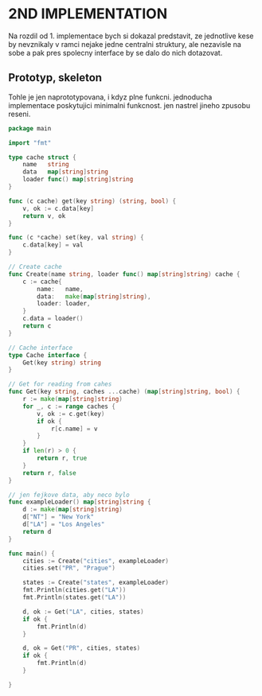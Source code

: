 # 2ND IMPLEMENTATION

Na rozdil od 1. implementace bych si dokazal predstavit, ze jednotlive kese by nevznikaly v ramci nejake jedne centralni struktury, ale nezavisle na sobe a pak pres spolecny interface by se dalo do nich dotazovat.


## Prototyp, skeleton
Tohle je jen naprototypovana, i kdyz plne funkcni. jednoducha implementace poskytujici minimalni funkcnost. jen nastrel jineho zpusobu reseni.

```go
package main

import "fmt"

type cache struct {
	name   string
	data   map[string]string
	loader func() map[string]string
}

func (c cache) get(key string) (string, bool) {
	v, ok := c.data[key]
	return v, ok
}

func (c *cache) set(key, val string) {
	c.data[key] = val
}

// Create cache
func Create(name string, loader func() map[string]string) cache {
	c := cache{
		name:   name,
		data:   make(map[string]string),
		loader: loader,
	}
	c.data = loader()
	return c
}

// Cache interface
type Cache interface {
	Get(key string) string
}

// Get for reading from cahes
func Get(key string, caches ...cache) (map[string]string, bool) {
	r := make(map[string]string)
	for _, c := range caches {
		v, ok := c.get(key)
		if ok {
			r[c.name] = v
		}
	}
	if len(r) > 0 {
		return r, true
	}
	return r, false
}

// jen fejkove data, aby neco bylo
func exampleLoader() map[string]string {
	d := make(map[string]string)
	d["NT"] = "New York"
	d["LA"] = "Los Angeles"
	return d
}

func main() {
	cities := Create("cities", exampleLoader)
	cities.set("PR", "Prague")

	states := Create("states", exampleLoader)
	fmt.Println(cities.get("LA"))
	fmt.Println(states.get("LA"))

	d, ok := Get("LA", cities, states)
	if ok {
		fmt.Println(d)
	}

	d, ok = Get("PR", cities, states)
	if ok {
		fmt.Println(d)
	}

}

```